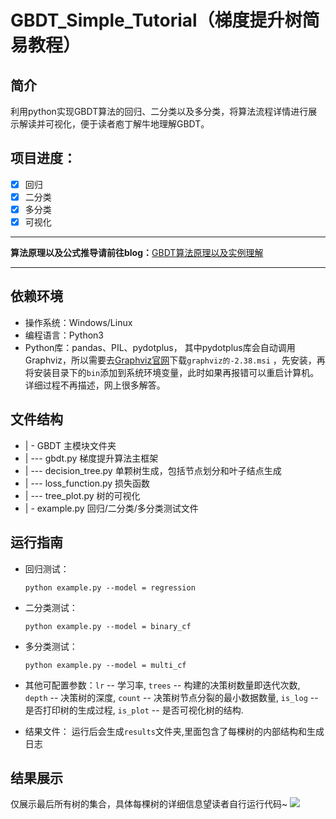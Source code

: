 # GBDT_Simple_Tutorial（梯度提升树简易教程）
## 简介
利用python实现GBDT算法的回归、二分类以及多分类，将算法流程详情进行展示解读并可视化，便于读者庖丁解牛地理解GBDT。

## 项目进度：
- [x] 回归 
- [x] 二分类 
- [x] 多分类
- [x] 可视化 
***
**算法原理以及公式推导请前往blog：**[GBDT算法原理以及实例理解](https://blog.csdn.net/zpalyq110/article/details/79527653)
***
## 依赖环境
- 操作系统：Windows/Linux
- 编程语言：Python3
- Python库：pandas、PIL、pydotplus，
 其中pydotplus库会自动调用Graphviz，所以需要去[Graphviz官网](https://graphviz.gitlab.io/_pages/Download/Download_windows.html)下载`graphviz的-2.38.msi`
，先安装，再将安装目录下的`bin`添加到系统环境变量，此时如果再报错可以重启计算机。详细过程不再描述，网上很多解答。

## 文件结构
- | - GBDT 主模块文件夹
- | --- gbdt.py 梯度提升算法主框架
- | --- decision_tree.py 单颗树生成，包括节点划分和叶子结点生成
- | --- loss_function.py 损失函数
- | --- tree_plot.py 树的可视化
- | - example.py 回归/二分类/多分类测试文件


## 运行指南
- 回归测试：

    `python example.py --model = regression`
- 二分类测试：

    `python example.py --model = binary_cf`
- 多分类测试：

    `python example.py --model = multi_cf`
- 其他可配置参数：`lr` -- 学习率,   `trees` -- 构建的决策树数量即迭代次数,    
`depth` -- 决策树的深度,   `count` -- 决策树节点分裂的最小数据数量,
`is_log` -- 是否打印树的生成过程, `is_plot` -- 是否可视化树的结构.
- 结果文件： 运行后会生成`results`文件夹,里面包含了每棵树的内部结构和生成日志


## 结果展示
仅展示最后所有树的集合，具体每棵树的详细信息望读者自行运行代码~
<img src="https://github.com/Freemanzxp/GBDT_Simple_Tutorial/raw/master/展示图片/all_trees.png"/>